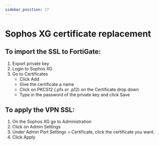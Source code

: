 ```yaml
---
sidebar_position: 17
---
```


# Sophos XG certificate replacement

## To import the SSL to FortiGate:

1. Export private key
2. Login to Sophos XG
3. Go to Certificates
	- Click Add
	- Give the certificate a name
	- Click on PKCS12 (.pfx or .p12) on the Certificate drop down
	- Type in the password of the private key and click Save
	
## To apply the VPN SSL:

1. On the Sophos XG go to Administration
2. Click on Admin Settings
3. Under Admin Port Settings > Certificate, click the certificate you want.
4. Click Apply